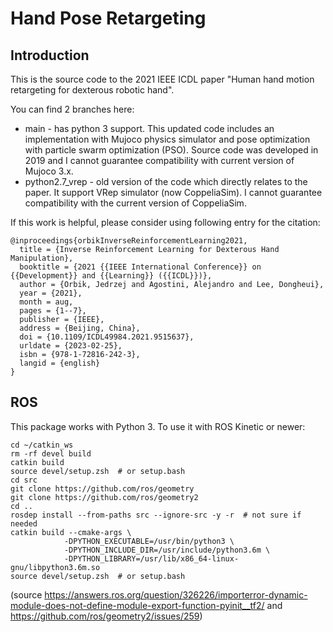 # Hand Pose Retargeting

## Introduction

This is the source code to the 2021 IEEE ICDL paper "Human hand motion retargeting for dexterous robotic hand".

You can find 2 branches here:
- main - has python 3 support. This updated code includes an implementation with Mujoco physics simulator and pose optimization with particle swarm optimization (PSO). Source code was developed in 2019 and I cannot guarantee compatibility with current version of Mujoco 3.x.
- python2.7_vrep - old version of the code which directly relates to the paper. It support VRep simulator (now CoppeliaSim). I cannot guarantee compatibility with the current version of CoppeliaSim.

If this work is helpful, please consider using following entry for the citation:

```
@inproceedings{orbikInverseReinforcementLearning2021,
  title = {Inverse Reinforcement Learning for Dexterous Hand Manipulation},
  booktitle = {2021 {{IEEE International Conference}} on {{Development}} and {{Learning}} ({{ICDL}})},
  author = {Orbik, Jedrzej and Agostini, Alejandro and Lee, Dongheui},
  year = {2021},
  month = aug,
  pages = {1--7},
  publisher = {IEEE},
  address = {Beijing, China},
  doi = {10.1109/ICDL49984.2021.9515637},
  urldate = {2023-02-25},
  isbn = {978-1-72816-242-3},
  langid = {english}
}
```

## ROS

This package works with Python 3. To use it with ROS Kinetic or newer:

```
cd ~/catkin_ws
rm -rf devel build
catkin build
source devel/setup.zsh  # or setup.bash
cd src 
git clone https://github.com/ros/geometry
git clone https://github.com/ros/geometry2
cd ..
rosdep install --from-paths src --ignore-src -y -r  # not sure if needed
catkin build --cmake-args \
            -DPYTHON_EXECUTABLE=/usr/bin/python3 \
            -DPYTHON_INCLUDE_DIR=/usr/include/python3.6m \
            -DPYTHON_LIBRARY=/usr/lib/x86_64-linux-gnu/libpython3.6m.so
source devel/setup.zsh  # or setup.bash
```
(source https://answers.ros.org/question/326226/importerror-dynamic-module-does-not-define-module-export-function-pyinit__tf2/ and https://github.com/ros/geometry2/issues/259)
